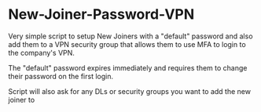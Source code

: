 # New-Joiner-Password-VPN
Very simple script to setup New Joiners with a "default" password and also add them to a VPN security group that allows them to use MFA to login to the company's VPN.  

The "default" password expires immediately and requires them to change their password on the first login.

Script will also ask for any DLs or security groups you want to add the new joiner to
